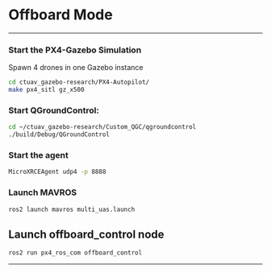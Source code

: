 # Offboard Mode 

---

### Start the PX4-Gazebo Simulation 

Spawn 4 drones in one Gazebo instance


```bash
cd ctuav_gazebo-research/PX4-Autopilot/
make px4_sitl gz_x500
```


### Start QGroundControl:

```bash
cd ~/ctuav_gazebo-research/Custom_QGC/qgroundcontrol
./build/Debug/QGroundControl
```

### Start the agent  

```bash
MicroXRCEAgent udp4 -p 8888
```

### Launch MAVROS

```bash
ros2 launch mavros multi_uas.launch
```


## Launch offboard_control node

```bash
ros2 run px4_ros_com offboard_control
```

---